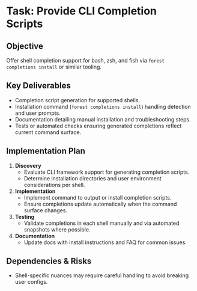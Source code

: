 # Task: Provide CLI Completion Scripts

## Objective
Offer shell completion support for bash, zsh, and fish via `forest completions install` or similar tooling.

## Key Deliverables
- Completion script generation for supported shells.
- Installation command (`forest completions install`) handling detection and user prompts.
- Documentation detailing manual installation and troubleshooting steps.
- Tests or automated checks ensuring generated completions reflect current command surface.

## Implementation Plan
1. **Discovery**
   - Evaluate CLI framework support for generating completion scripts.
   - Determine installation directories and user environment considerations per shell.
2. **Implementation**
   - Implement command to output or install completion scripts.
   - Ensure completions update automatically when the command surface changes.
3. **Testing**
   - Validate completions in each shell manually and via automated snapshots where possible.
4. **Documentation**
   - Update docs with install instructions and FAQ for common issues.

## Dependencies & Risks
- Shell-specific nuances may require careful handling to avoid breaking user configs.
